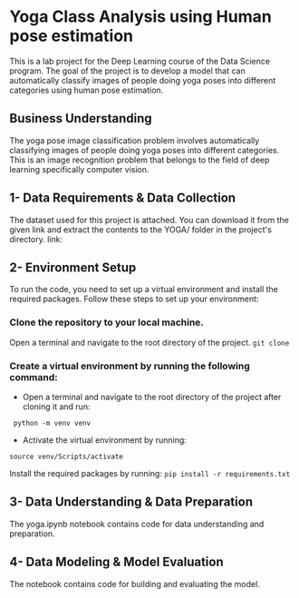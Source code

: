 # Yoga Class Analysis using Human pose estimation

This is a lab project for the Deep Learning course of the Data Science program. The goal of the project is to develop a model that can automatically classify images of people doing yoga poses into different categories using human pose estimation.

## Business Understanding
The yoga pose image classification problem involves automatically classifying images of people doing yoga poses into different categories. This is an image recognition problem that belongs to the field of deep learning specifically computer vision.

## 1- Data Requirements & Data Collection
The dataset used for this project is attached. You can download it from the given link and extract the contents to the YOGA/ folder in the project's directory.
link: 

## 2- Environment Setup
To run the code, you need to set up a virtual environment and install the required packages. Follow these steps to set up your environment:

### Clone the repository to your local machine.
Open a terminal and navigate to the root directory of the project.
``` git clone ```
### Create a virtual environment by running the following command:
 - Open a terminal and navigate to the root directory of the project after cloning it and run: 

```  python -m venv venv ``` 
 - Activate the virtual environment by running:
 
``` source venv/Scripts/activate ``` 

Install the required packages by running:
``` pip install -r requirements.txt ``` 


## 3- Data Understanding & Data Preparation
The yoga.ipynb notebook contains code for data understanding and preparation. 

## 4- Data Modeling & Model Evaluation
The notebook contains code for building and evaluating the model.

